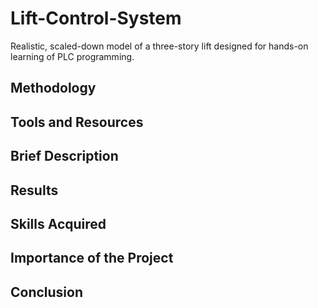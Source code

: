 # Lift-Control-System
Realistic, scaled-down model of a three-story lift designed for hands-on learning of PLC programming.

## Methodology

## Tools and Resources

## Brief Description

## Results

## Skills Acquired

## Importance of the Project 

## Conclusion
